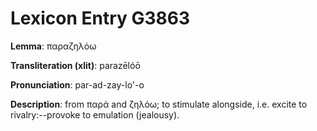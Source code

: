 # Lexicon Entry G3863

**Lemma**: παραζηλόω

**Transliteration (xlit)**: parazēlóō

**Pronunciation**: par-ad-zay-lo'-o

**Description**:
from παρά and ζηλόω; to stimulate alongside, i.e. excite to rivalry:--provoke to emulation (jealousy).
